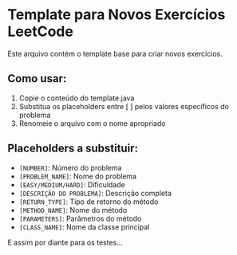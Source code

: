 # Template para Novos Exercícios LeetCode

Este arquivo contém o template base para criar novos exercícios.

## Como usar:

1. Copie o conteúdo do template.java
2. Substitua os placeholders entre [ ] pelos valores específicos do problema
3. Renomeie o arquivo com o nome apropriado

## Placeholders a substituir:

- `[NUMBER]`: Número do problema
- `[PROBLEM_NAME]`: Nome do problema
- `[EASY/MEDIUM/HARD]`: Dificuldade
- `[DESCRIÇÃO DO PROBLEMA]`: Descrição completa
- `[RETURN_TYPE]`: Tipo de retorno do método
- `[METHOD_NAME]`: Nome do método
- `[PARAMETERS]`: Parâmetros do método
- `[CLASS_NAME]`: Nome da classe principal

E assim por diante para os testes...